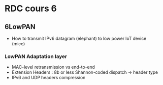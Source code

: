 # RDC cours 6

## 6LowPAN

- How to transmit IPv6 datagram (elephant) to low power IoT device (mice)

### LowPAN Adaptation layer
- MAC-level retransmission vs end-to-end
- Extension Headers : 8b or less Shannon-coded dispatch => header type
- IPv6 and UDP headers compression
